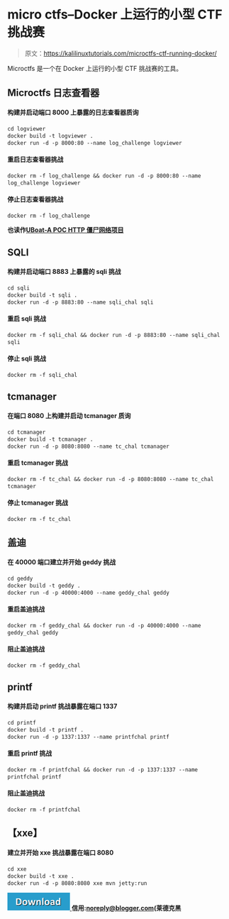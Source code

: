 # micro ctfs–Docker 上运行的小型 CTF 挑战赛

> 原文：<https://kalilinuxtutorials.com/microctfs-ctf-running-docker/>

Microctfs 是一个在 Docker 上运行的小型 CTF 挑战赛的工具。

## **Microctfs 日志查看器**

#### **构建并启动端口 8000 上暴露的日志查看器质询**

```
cd logviewer
docker build -t logviewer . 
docker run -d -p 8000:80 --name log_challenge logviewer
```

#### **重启日志查看器挑战**

```
docker rm -f log_challenge && docker run -d -p 8000:80 --name log_challenge logviewer
```

#### **停止日志查看器挑战**

```
docker rm -f log_challenge
```

**也读作[UBoat-A POC HTTP 僵尸网络项目](https://kalilinuxtutorials.com/uboat-http-botnet-project/)**

## **SQLI**

#### **构建并启动端口 8883** 上暴露的 sqli 挑战

```
cd sqli
docker build -t sqli . 
docker run -d -p 8883:80 --name sqli_chal sqli
```

#### **重启 sqli 挑战**

```
docker rm -f sqli_chal && docker run -d -p 8883:80 --name sqli_chal sqli
```

#### **停止 sqli 挑战**

```
docker rm -f sqli_chal
```

## **tcmanager**

#### **在端口 8080** 上构建并启动 tcmanager 质询

```
cd tcmanager
docker build -t tcmanager . 
docker run -d -p 8080:8080 --name tc_chal tcmanager
```

#### **重启 tcmanager 挑战**

```
docker rm -f tc_chal && docker run -d -p 8080:8080 --name tc_chal tcmanager
```

#### **停止 tcmanager 挑战**

```
docker rm -f tc_chal
```

## **盖迪**

#### **在 40000 端口**建立并开始 geddy 挑战

```
cd geddy
docker build -t geddy . 
docker run -d -p 40000:4000 --name geddy_chal geddy
```

#### **重启盖迪挑战**

```
docker rm -f geddy_chal && docker run -d -p 40000:4000 --name geddy_chal geddy
```

#### **阻止盖迪挑战**

```
docker rm -f geddy_chal
```

## **printf**

#### **构建并启动 printf 挑战暴露在端口 1337**

```
cd printf
docker build -t printf .
docker run -d -p 1337:1337 --name printfchal printf
```

#### **重启 printf 挑战**

```
docker rm -f printfchal && docker run -d -p 1337:1337 --name printfchal printf
```

#### **阻止盖迪挑战**

```
docker rm -f printfchal
```

## **【xxe】**

#### **建立并开始 xxe 挑战暴露在端口 8080**

```
cd xxe
docker build -t xxe .
docker run -d -p 8080:8080 xxe mvn jetty:run
```

[![](img/d861a9096555aeb1980fc054015933d7.png) ](https://github.com/gabemarshall/microctfs) **信用:noreply@blogger.com(莱德克黑**